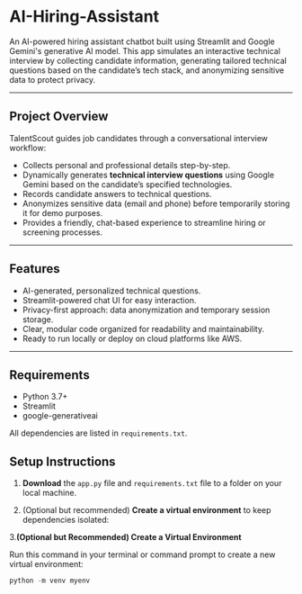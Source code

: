 # AI-Hiring-Assistant
An AI-powered hiring assistant chatbot built using Streamlit and Google Gemini's generative AI model. This app simulates an interactive technical interview by collecting candidate information, generating tailored technical questions based on the candidate’s tech stack, and anonymizing sensitive data to protect privacy.

---

## Project Overview

TalentScout guides job candidates through a conversational interview workflow:

- Collects personal and professional details step-by-step.
- Dynamically generates **technical interview questions** using Google Gemini based on the candidate’s specified technologies.
- Records candidate answers to technical questions.
- Anonymizes sensitive data (email and phone) before temporarily storing it for demo purposes.
- Provides a friendly, chat-based experience to streamline hiring or screening processes.

---

## Features

- AI-generated, personalized technical questions.
- Streamlit-powered chat UI for easy interaction.
- Privacy-first approach: data anonymization and temporary session storage.
- Clear, modular code organized for readability and maintainability.
- Ready to run locally or deploy on cloud platforms like AWS.

---

##  Requirements

- Python 3.7+
- Streamlit
- google-generativeai

All dependencies are listed in `requirements.txt`.


## Setup Instructions
1. **Download** the `app.py` file and `requirements.txt` file to a folder on your local machine.

2. (Optional but recommended) **Create a virtual environment** to keep dependencies isolated:
 
3.**(Optional but Recommended) Create a Virtual Environment**

   Run this command in your terminal or command prompt to create a new virtual environment:
   ```python
   python -m venv myenv
```
